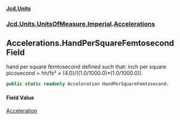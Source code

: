 #### [Jcd.Units](index.md 'index')

### [Jcd.Units.UnitsOfMeasure.Imperial](Jcd.Units.UnitsOfMeasure.Imperial.md 'Jcd.Units.UnitsOfMeasure.Imperial').[Accelerations](Accelerations.md 'Jcd.Units.UnitsOfMeasure.Imperial.Accelerations')

## Accelerations.HandPerSquareFemtosecond Field

hand per square femtosecond defined such that: inch per square picosecond = hh/fs² ×
(4.0)/((1.0/1000.0)*(1.0/1000.0)).

```csharp
public static readonly Acceleration HandPerSquareFemtosecond;
```

#### Field Value

[Acceleration](Acceleration.md 'Jcd.Units.UnitTypes.Acceleration')